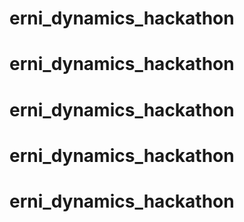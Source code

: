 # erni_dynamics_hackathon
# erni_dynamics_hackathon
# erni_dynamics_hackathon
# erni_dynamics_hackathon
# erni_dynamics_hackathon
